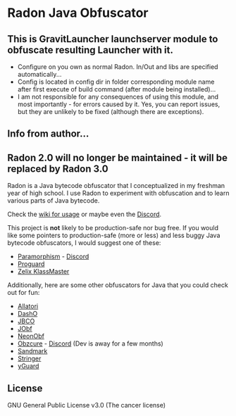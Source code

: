 # Radon Java Obfuscator
## This is GravitLauncher launchserver module to obfuscate resulting Launcher with it.
* Configure on you own as normal Radon. In/Out and libs are specified automatically...
* Config is located in config dir in folder corresponding module name after first execute of build command (after module being installed)...
* I am not responsible for any consequences of using this module, and most importantly - for errors caused by it. Yes, you can report issues, but they are unlikely to be fixed (although there are exceptions).

## Info from author...
## Radon 2.0 will no longer be maintained - it will be replaced by Radon 3.0

Radon is a Java bytecode obfuscator that I conceptualized in my freshman year
of high school. I use Radon to experiment with obfuscation and to learn various
parts of Java bytecode.

Check the [wiki for usage](https://github.com/ItzSomebody/Radon/wiki) or maybe
even the [Discord](https://discord.gg/RfuxTea).

This project is **not** likely to be production-safe nor bug free. If you would
like some pointers to production-safe (more or less) and less buggy Java
bytecode obfuscators, I would suggest one of these:
* [Paramorphism](https://paramorphism.serenity.enterprises/) -
[Discord](https://discordapp.com/invite/k9DPvEy)
* [Proguard](https://www.guardsquare.com/en/products/proguard)
* [Zelix KlassMaster](http://www.zelix.com/)

Additionally, here are some other obfuscators for Java that you could check out
for fun:
* [Allatori](http://www.allatori.com/)
* [DashO](https://www.preemptive.com/products/dasho/overview)
* [JBCO](http://www.sable.mcgill.ca/JBCO/)
* [JObf](https://github.com/superblaubeere27/obfuscator)
* [NeonObf](https://github.com/MoofMonkey/NeonObf)
* [Obzcure](https://obzcu.re/) -
[Discord](https://discordapp.com/invite/fUCPxq8) (Dev is away for a few months)
* [Sandmark](http://sandmark.cs.arizona.edu)
* [Stringer](https://jfxstore.com/stringer/)
* [yGuard](https://www.yworks.com/products/yguard)

## License

GNU General Public License v3.0 (The cancer license)
